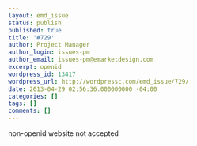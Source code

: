 ```yaml
---
layout: emd_issue
status: publish
published: true
title: '#729'
author: Project Manager
author_login: issues-pm
author_email: issues-pm@emarketdesign.com
excerpt: openid
wordpress_id: 13417
wordpress_url: http://wordpressc.com/emd_issue/729/
date: 2013-04-29 02:56:36.000000000 -04:00
categories: []
tags: []
comments: []
---
```

non-openid website not accepted
